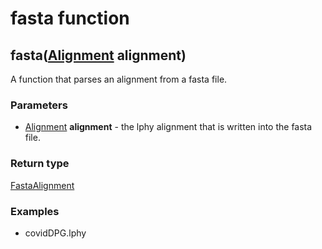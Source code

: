 fasta function
==============
fasta([Alignment](../types/Alignment.md) **alignment**)
-------------------------------------------------------

A function that parses an alignment from a fasta file.

### Parameters

- [Alignment](../types/Alignment.md) **alignment** - the lphy alignment that is written into the fasta file.

### Return type

[FastaAlignment](../types/FastaAlignment.md)


### Examples

- covidDPG.lphy



